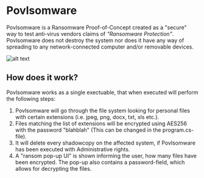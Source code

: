 # Povlsomware
Povlsomware is a Ransomware Proof-of-Concept created as a "secure" way to test anti-virus vendors claims of *"Ransomware Protection"*. Povlsomware does not destroy the system nor does it have any way of spreading to any network-connected computer and/or removable devices.

![alt text](https://raw.githubusercontent.com/povlteksttv/Povlsomware/master/img/first.png?raw=true)


## How does it work?
Povlsomware works as a single exectuable, that when executed will perform the following steps: 
1) Povlsomware will go through the file system looking for personal files with certain extensions (i.e. jpeg, png, docx, txt, xls etc.).
2) Files matching the list of extensions will be encrypted using AES256 with the password "blahblah" (This can be changed in the program.cs-file).
3) It will delete every shadowcopy on the affected system, if Povlsomware has been executed with Administrative rights. 
4) A "ransom pop-up UI" is shown informing the user, how many files have been encrypted. The pop-up also contains a password-field, which allows for decrypting the files.
